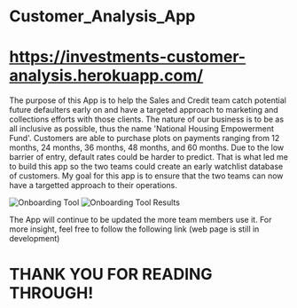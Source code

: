 # Customer_Analysis_App

# https://investments-customer-analysis.herokuapp.com/

The purpose of this App is to help the Sales and Credit team catch potential future defaulters early on and have a targeted approach to marketing and 
collections efforts with those clients. The nature of our business is to be as all inclusive as possible, thus the name 'National Housing Empowerment Fund'.
Customers are able to purchase plots on payments ranging from 12 months, 24 months, 36 months, 48 months, and 60 months.
Due to the low barrier of entry, default rates could be harder to predict. That is what led me to build this app so the two teams could create an early watchlist database
of customers. My goal for this app is to ensure that the two teams can now have a targetted approach to their operations.


![Onboarding Tool](https://user-images.githubusercontent.com/97616597/176560555-1606d386-71e7-4a61-9892-05013dfa4987.png)
![Onboarding Tool Results](https://user-images.githubusercontent.com/97616597/176560574-ca79c361-968e-425f-ae82-323b241d287a.png)

The App will continue to be updated the more team members use it.
For more insight, feel free to follow the following link (web page is still in development)

# THANK YOU FOR READING THROUGH!
